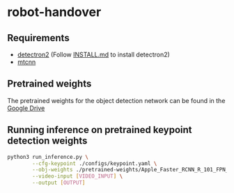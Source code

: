 # robot-handover
## Requirements
* [detectron2](https://github.com/facebookresearch/detectron2) (Follow [INSTALL.md](https://github.com/facebookresearch/detectron2/blob/master/INSTALL.md) to install detectron2)
* [mtcnn](https://github.com/ipazc/mtcnn)

## Pretrained weights
The pretrained weights for the object detection network can be found in the [Google Drive](https://drive.google.com/file/d/1gx6beqSOwh0mTkATEDe3tdKdya-vPZSZ/view?usp=sharing) 

## Running inference on pretrained keypoint detection weights
```bash
python3 run_inference.py \
        --cfg-keypoint ./configs/keypoint.yaml \
        --obj-weights ./pretrained-weights/Apple_Faster_RCNN_R_101_FPN_3x.pth \
        --video-input [VIDEO_INPUT] \
        --output [OUTPUT]
```

